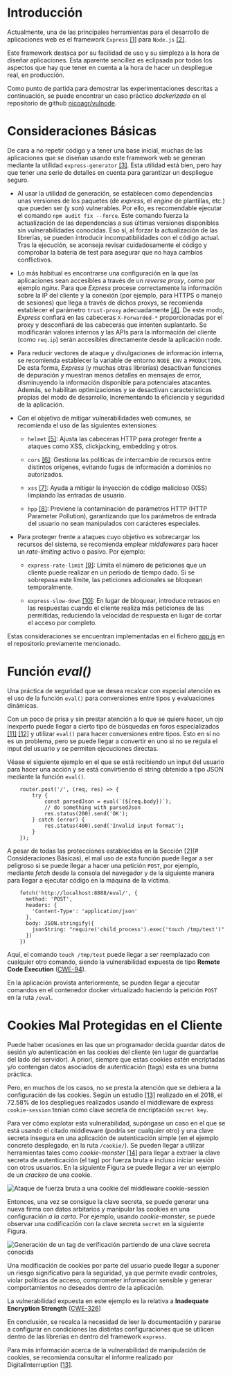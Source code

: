 # Introducción

Actualmente, una de las principales herramientas para el desarrollo de aplicaciones web es el framework `Express` [[1]](https://expressjs.com/) para `Node.js` [[2]](https://nodejs.org/en).

Este framework destaca por su facilidad de uso y su simpleza a la hora de diseñar aplicaciones. Esta aparente sencillez es eclipsada por todos los aspectos que hay que tener en cuenta a la hora de hacer un despliegue real, en producción.

Como punto de partida para demostrar las experimentaciones descritas a continuación, se puede encontrar un caso práctico *dockerizado* en el repositorio de github [nicoagr/vulnode](https://github.com/nicoagr/vulnode).

# Consideraciones Básicas

De cara a no repetir código y a tener una base inicial, muchas de las aplicaciones que se diseñan usando este framework web se generan mediante la utilidad `express-generator` [[3]](https://expressjs.com/en/starter/generator.html). Esta utilidad está bien, pero hay que tener una serie de detalles en cuenta para garantizar un despliegue seguro.

-   Al usar la utilidad de generación, se establecen como dependencias unas versiones de los paquetes (de *express*, el *engine* de plantillas, etc.) que pueden ser (y son) vulnerables. Por ello, es recomendable ejecutar el comando `npm audit fix --force`. Este comando fuerza la actualización de las dependencias a sus últimas versiones disponibles sin vulnerabilidades conocidas. Eso sí, al forzar la actualización de las librerías, se pueden introducir incompatibilidades con el código actual. Tras la ejecución, se aconseja revisar cuidadosamente el código y comprobar la batería de test para asegurar que no haya cambios conflictivos.

-   Lo más habitual es encontrarse una configuración en la que las aplicaciones sean accesibles a través de un *reverse proxy*, como por ejemplo *nginx*. Para que *Express* procese correctamente la información sobre la IP del cliente y la conexión (por ejemplo, para HTTPS o manejo de sesiones) que llega a través de dichos proxys, se recomienda establecer el parámetro `trust-proxy` adecuadamente [[4]](https://expressjs.com/en/guide/behind-proxies.html). De este modo, *Express* confiará en las cabeceras `X-Forwarded-*` proporcionadas por el proxy y desconfiará de las cabeceras que intenten suplantarlo. Se modificarán valores internos y las APIs para la información del cliente (como `req.ip`) serán accesibles directamente desde la aplicación node.

-   Para reducir vectores de ataque y divulgaciones de información interna, se recomienda establecer la variable de entorno `NODE_ENV` a `PRODUCTION`. De esta forma, *Express* (y muchas otras librerías) desactivan funciones de depuración y muestran menos detalles en mensajes de error, disminuyendo la información disponible para potenciales atacantes. Además, se habilitan optimizaciones y se desactivan características propias del modo de desarrollo, incrementando la eficiencia y seguridad de la aplicación.

-   Con el objetivo de mitigar vulnerabilidades web comunes, se recomienda el uso de las siguientes extensiones:

    -   `helmet` [[5]](https://www.npmjs.com/package/helmet): Ajusta las cabeceras HTTP para proteger frente a ataques como XSS, clickjacking, embedding y otros.

    -   `cors` [[6]](https://www.npmjs.com/package/cors): Gestiona las políticas de intercambio de recursos entre distintos orígenes, evitando fugas de información a dominios no autorizados.

    -   `xss` [[7]](https://www.npmjs.com/package/express-xss-sanitizer): Ayuda a mitigar la inyección de código malicioso (XSS) limpiando las entradas de usuario.

    -   `hpp` [[8]](https://www.npmjs.com/package/hpp): Previene la contaminación de parámetros HTTP (HTTP Parameter Pollution), garantizando que los parámetros de entrada del usuario no sean manipulados con carácteres especiales.

-   Para proteger frente a ataques cuyo objetivo es sobrecargar los recursos del sistema, se recomienda emplear *middlewares* para hacer un *rate-limiting* activo o pasivo. Por ejemplo:

    -   `express-rate-limit` [[9]](https://www.npmjs.com/package/express-rate-limit): Limita el número de peticiones que un cliente puede realizar en un periodo de tiempo dado. Si se sobrepasa este límite, las peticiones adicionales se bloquean temporalmente.

    -   `express-slow-down` [[10]](https://www.npmjs.com/package/express-slow-down): En lugar de bloquear, introduce retrasos en las respuestas cuando el cliente realiza más peticiones de las permitidas, reduciendo la velocidad de respuesta en lugar de cortar el acceso por completo.

Estas consideraciones se encuentran implementadas en el fichero [app.js](https://github.com/nicoagr/vulnode/blob/master/app.js) en el repositorio previamente mencionado.

# Función *eval()*

Una práctica de seguridad que se desea recalcar con especial atención es el uso de la función `eval()` para conversiones entre tipos y evaluaciones dinámicas.

Con un poco de prisa y sin prestar atención a lo que se quiere hacer, un ojo inexperto puede llegar a cierto tipo de búsquedas en foros especializados [[11]](https://stackoverflow.com/a/38524802) [[12]](https://stackoverflow.com/a/1843399) y utilizar `eval()` para hacer conversiones entre tipos. Esto en sí no es un problema, pero se puede llegar a convertir en uno si no se regula el input del usuario y se permiten ejecuciones directas.

Véase el siguiente ejemplo en el que se está recibiendo un input del usuario para hacer una acción y se está convirtiendo el string obtenido a tipo JSON mediante la función `eval()`.

```
    router.post('/', (req, res) => {
        try {
            const parsedJson = eval(`(${req.body})`);
            // do something with parsedJson
            res.status(200).send('OK');
        } catch (error) {
            res.status(400).send('Invalid input format');
        }
    });
```

A pesar de todas las protecciones establecidas en la Sección [2](# Consideraciones Básicas), el mal uso de esta función puede llegar a ser peligroso si se puede llegar a hacer una petición `POST`, por ejemplo, mediante *fetch* desde la consola del navegador y de la siguiente manera para llegar a ejecutar código en la máquina de la víctima.

```
    fetch('http://localhost:8888/eval/', {
      method: 'POST',
      headers: {
        'Content-Type': 'application/json'
      },
      body: JSON.stringify({
        jsonString: "require('child_process').exec('touch /tmp/test')"
      })
    })
```

Aquí, el comando `touch /tmp/test` puede llegar a ser reemplazado con cualquier otro comando, siendo la vulnerabilidad expuesta de tipo **Remote Code Execution** ([CWE-94](https://cwe.mitre.org/data/definitions/94.html)).

En la aplicación provista anteriormente, se pueden llegar a ejecutar comandos en el contenedor docker virtualizado haciendo la petición `POST` en la ruta `/eval`.

# Cookies Mal Protegidas en el Cliente

Puede haber ocasiones en las que un programador decida guardar datos de sesión y/o autenticación en las cookies del cliente (en lugar de guardarlas del lado del servidor). A priori, siempre que estas cookies estén encriptadas y/o contengan datos asociados de autenticación (tags) esta es una buena práctica.

Pero, en muchos de los casos, no se presta la atención que se debiera a la configuración de las cookies. Según un estudio [[13]](https://research.digitalinterruption.com/2018/06/04/are-your-cookies-telling-your-fortune/) realizado en el 2018, el 72.58% de los despliegues realizados usando el middleware de express `cookie-session` tenían como clave secreta de encriptación `secret key`.

Para ver cómo explotar esta vulnerabilidad, supóngase un caso en el que se está usando el citado middleware (podría ser cualquier otro) y una clave secreta insegura en una aplicación de autenticación simple (en el ejemplo concreto desplegado, en la ruta `/cookie/`). Se pueden llegar a utilizar herramientas tales como *cookie-monster* [[14]](https://github.com/DigitalInterruption/cookie-monster) para llegar a extraer la clave secreta de autenticación (el tag) por fuerza bruta e incluso iniciar sesión con otros usuarios. En la siguiente Figura se puede llegar a ver un ejemplo de un *crackeo* de una cookie.

![Ataque de fuerza bruta a una cookie del middleware *cookie-session*](./express-img1.png)

Entonces, una vez se consigue la clave secreta, se puede generar una nueva firma con datos arbitarios y manipular las cookies en una configuración *a la carta*. Por ejemplo, usando *cookie-monster*, se puede observar una codificación con la clave secreta `secret` en la siguiente Figura.

![Generación de un tag de verificación partiendo de una clave secreta conocida](./express-img2.png)

Una modificación de cookies por parte del usuario puede llegar a suponer un riesgo significativo para la seguridad, ya que permite evadir controles, violar políticas de acceso, comprometer información sensible y generar comportamientos no deseados dentro de la aplicación.

La vulnerabilidad expuesta en este ejemplo es la relativa a **Inadequate Encryption Strength** ([CWE-326](https://cwe.mitre.org/data/definitions/326.html))

En conclusión, se recalca la necesidad de leer la documentación y pararse a configurar en condiciones las distintas configuraciones que se utilicen dentro de las librerías en dentro del framework `express`.

Para más información acerca de la vulnerabilidad de manipulación de cookies, se recomienda consultar el informe realizado por DigitalInterruption [[13]](https://research.digitalinterruption.com/2018/06/04/are-your-cookies-telling-your-fortune/).

